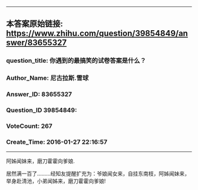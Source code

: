 ----------------------------------------
## 本答案原始链接: https://www.zhihu.com/question/39854849/answer/83655327
### question_title: 你遇到的最搞笑的试卷答案是什么？
### Author_Name: 尼古拉斯.雪球
### Answer_ID: 83655327
### Question_ID 39854849: 
### VoteCount: 267
### Create_Time: 2016-01-27 22:16:57
----------------------------------------
阿姊闻妹来，磨刀霍霍向爹娘.  
  
居然满一百了………经知友提醒扩充为：爷娘闻女来，自挂东南枝，阿姊闻妹来，举身赴清池，小弟闻姊来，磨刀霍霍向爹娘!

